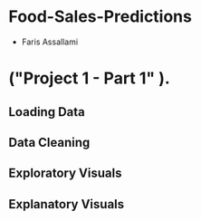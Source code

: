# Food-Sales-Predictions
- Faris Assallami
# ("Project 1 - Part 1" ).

## Loading Data
## Data Cleaning
## Exploratory Visuals
## Explanatory Visuals
